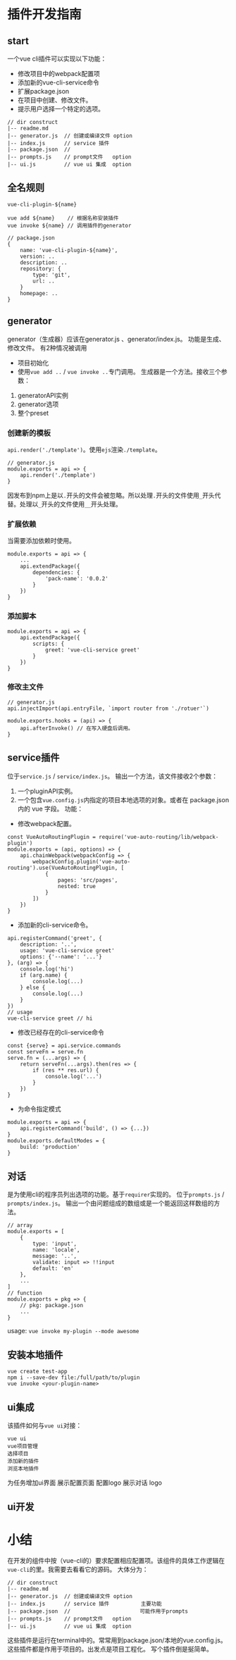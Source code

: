 # 插件开发指南

## start
一个vue cli插件可以实现以下功能：
- 修改项目中的webpack配置项
- 添加新的vue-cli-service命令
- 扩展package.json
- 在项目中创建、修改文件。
- 提示用户选择一个特定的选项。

```
// dir construct
|-- readme.md
|-- generator.js  // 创建或编译文件 option
|-- index.js      // service 插件
|-- package.json  // 
|-- prompts.js    // prompt文件   option
|-- ui.js         // vue ui 集成  option
```

## 全名规则

`vue-cli-plugin-${name}`
```
vue add ${name}    // 根据名称安装插件
vue invoke ${name} // 调用插件的generator
```
```
// package.json
{
    name: 'vue-cli-plugin-${name}',
    version: ..
    description: ..
    repository: {
        type: 'git',
        url: ..
    }
    homepage: ..
}
```
## generator

generator（生成器）应该在generator.js 、generator/index.js。
功能是生成、修改文件。
有2种情况被调用
- 项目初始化
- 使用`vue add ..` / `vue invoke ..`专门调用。
生成器是一个方法。接收三个参数：
1. generatorAPI实例
2. generator选项
3. 整个preset

### 创建新的模板

`api.render('./template')`。使用`ejs`渲染`./template`。
```
// generator.js
module.exports = api => {
    api.render('./template')
}
```
因发布到npm上是以`.`开头的文件会被忽略。所以处理`.`开头的文件使用`_`开头代替。处理以`_`开头的文件使用`__`开头处理。

### 扩展依赖
当需要添加依赖时使用。
```
module.exports = api => {
    ...
    api.extendPackage({
        dependencies: {
            'pack-name': '0.0.2'
        }
    })
}
```
### 添加脚本
```
module.exports = api => {
    api.extendPackage({
        scripts: {
            greet: 'vue-cli-service greet'
        }
    })
}
```

### 修改主文件

```
// generator.js
api.injectImport(api.entryFile, `import router from './rotuer'`)
```
```
module.exports.hooks = (api) => {
    api.afterInvoke() // 在写入硬盘后调用。
}
```

## service插件

位于`service.js` / `service/index.js`。
输出一个方法，该文件接收2个参数：
1. 一个pluginAPI实例。
2. 一个包含`vue.config.js`内指定的项目本地选项的对象。或者在 package.json 内的 vue 字段。
功能：
- 修改webpack配置。
```
const VueAutoRoutingPlugin = require('vue-auto-routing/lib/webpack-plugin')
module.exports = (api, options) => {
    api.chainWebpack(webpackConfig => {
        webpackConfig.plugin('vue-auto-routing').use(VueAutoRoutingPlugin, [
            {
                pages: 'src/pages',
                nested: true
            }
        ])
    })
}
```
- 添加新的cli-service命令。
```
api.registerCommand('greet', {
    description: '..',
    usage: 'vue-cli-service greet'
    options: {'--name': '...'}
}, (arg) => {
    console.log('hi')
    if (arg.name) {
        console.log(...)
    } else {
        console.log(...)
    }
})
// usage
vue-cli-service greet // hi
```
- 修改已经存在的cli-service命令
```
const {serve} = api.service.commands
const serveFn = serve.fn
serve.fn = (...args) => {
    return serveFn(...args).then(res => {
        if (res ** res.url) {
            console.log('...')
        }
    })
}
```
- 为命令指定模式
```
module.exports = api => {
    api.registerCommand('build', () => {...})
}
module.exports.defaultModes = {
    build: 'production'
}
```
## 对话
是为使用cli的程序员列出选项的功能。基于`requirer`实现的。
位于`prompts.js` / `prompts/index.js`。
输出一个由问题组成的数组或是一个能返回这样数组的方法。
```
// array
module.exports = [
    {
        type: 'input',
        name: 'locale',
        message: '..',
        validate: input => !!input
        default: 'en'
    },
    ...
]
// function
module.exports = pkg => {
    // pkg: package.json
    ...
}
```
usage:
`vue invoke my-plugin --mode awesome`

## 安装本地插件

```
vue create test-app
npm i --save-dev file:/full/path/to/plugin
vue invoke <your-plugin-name>
```

## ui集成

该插件如何与`vue ui`对接：
```
vue ui
vue项目管理
选择项目
添加新的插件
浏览本地插件
```
为任务增加ui界面
展示配置页面
配置logo
展示对话
logo

## ui开发

# 小结

在开发的组件中按（vue-cli的）要求配置相应配置项。该组件的具体工作逻辑在`vue-cli`的里。我需要去看看它的源码。
大体分为：
```
// dir construct
|-- readme.md
|-- generator.js  // 创建或编译文件 option
|-- index.js      // service 插件          主要功能
|-- package.json  //                      可能作用于prompts
|-- prompts.js    // prompt文件   option
|-- ui.js         // vue ui 集成  option
```
这些插件是运行在terminal中的。常常用到package.json/本地的vue.config.js。这些插件都是作用于项目的。出发点是项目工程化。
写个插件倒是挻简单。
